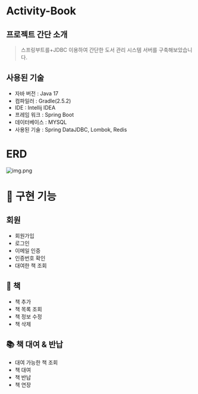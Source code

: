 # Activity-Book

## 프로젝트 간단 소개
> 스프링부트를+JDBC 이용하여 간단한 도서 관리 시스템 서버를 구축해보았습니다. 

## 사용된 기술
- 자바 버전 : Java 17
- 컴파일러 : Gradle(2.5.2)
- IDE : Intellij IDEA
- 프레임 워크 : Spring Boot
- 데이터베이스 : MYSQL
- 사용된 기술 : Spring DataJDBC, Lombok, Redis

# ERD
![img.png]()

# 📜 구현 기능

## 회원
- 회원가입
- 로그인
- 이메일 인증
- 인증번호 확인
- 대여한 책 조회

## 📕 책

- 책 추가
- 책 목록 조회
- 책 정보 수정
- 책 삭제


## 📚 책 대여 & 반납

- 대여 가능한 책 조회
- 책 대여
- 책 반납
- 책 연장
